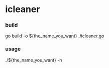 # icleaner

### build
go build -o ${the_name_you_want} ./icleaner.go

### usage
./${the_name_you_want} -h
